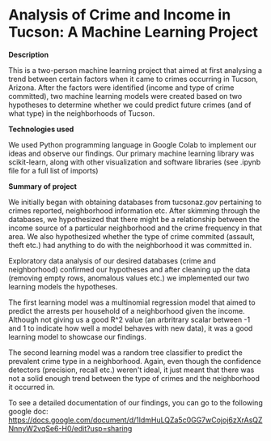 # Analysis of Crime and Income in Tucson: A Machine Learning Project

**Description**

This is a two-person machine learning project that aimed at first analysing a trend between certain factors when it came to crimes occurring in Tucson, Arizona. After the factors were identified (income and type of crime committed), two machine learning models were created based on two hypotheses to determine whether we could predict future crimes (and of what type) in the neighborhoods of Tucson.

**Technologies used**

We used Python programming language in Google Colab to implement our ideas and observe our findings. Our primary machine learning library was scikit-learn, along with other visualization and software libraries (see .ipynb file for a full list of imports)

**Summary of project**

We initially began with obtaining databases from tucsonaz.gov pertaining to crimes reported, neighborhood information etc. After skimming through the databases, we hypothesized that there might be a relationship between the income source of a particular neighborhood and the crime frequency in that area. We also hypothesized whether the type of crime commited (assault, theft etc.) had anything to do with the neighborhood it was committed in. 

Exploratory data analysis of our desired databases (crime and neighborhood) confirmed our hypotheses and after cleaning up the data (removing empty rows, anomalous values etc.) we implemented our two learning models the hypotheses. 

The first learning model was a multinomial regression model that aimed to predict the arrests per household of a neighborhood given the income. Although not giving us a good R^2 value (an arbritrary scalar between -1 and 1 to indicate how well a model behaves with new data), it was a good learning model to showcase our findings.

The second learning model was a random tree classifier to predict the prevalent crime type in a neighborhood. Again, even though the confidence detectors (precision, recall etc.) weren't ideal, it just meant that there was not a solid enough trend between the type of crimes and the neighborhood it occurred in.

To see a detailed documentation of our findings, you can go to the following google doc: https://docs.google.com/document/d/1ldmHuLQZa5c0GG7wCojoj6zXrAsQZNnnyW2vqSe6-H0/edit?usp=sharing 

